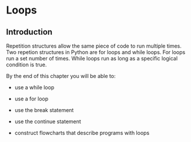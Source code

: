 
# Loops
## Introduction
Repetition structures allow the same piece of code to run multiple times. Two repetion structures in Python are for loops and while loops. For loops run a set number of times. While loops run as long as a specific logical condition is true.

By the end of this chapter you will be able to:

 * use a while loop 
 
 * use a for loop
 
 * use the break statement
 
 * use the continue statement
 
 * construct flowcharts that describe programs with loops
 

